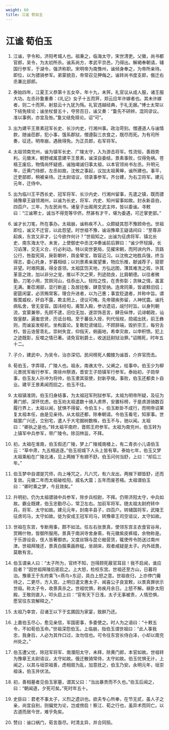 ```yaml
---
weight: 60
title: 江谧 荀伯玉
---
```


# 江谧 荀伯玉

1. <span id="江谧_荀伯玉-1"></span>
江谧，字令和，济阳考城人也。祖秉之，临海太守，宋世清吏。父徽，尚书都官郎，吴令，为太初所杀。谧系尚方，孝武平京邑，乃得出。解褐奉朝请，辅国行参军，于湖令，强济称职。宋明帝为南豫州，谧倾身奉之，为帝所亲待。即位，以为骠骑参军。弟蒙貌丑，帝常召见狎侮之。谧转尚书度支郎，俄迁右丞兼比部郎。

2. <span id="江谧_荀伯玉-2"></span>
泰始四年，江夏王义恭第十五女卒，年十九，未笄。礼官议从成人服，诸王服大功。左丞孙敻重奏：《礼记》女子十五而笄，郑云应年许嫁者也。其未许嫁者，则二十而笄。射慈云十九犹为殇。礼官违越经典，于礼无据。”博士太常以下结免赎论；谧坐杖督五十，夺劳百日，谧又奏：“敻先不研辨，混同谬议。准以事例，亦宜及咎。”敻又结免赎论。诏“可”。

3. <span id="江谧_荀伯玉-3"></span>
出为建平王景素冠军长史、长沙内史，行湘州事。政治苛刻。僧遵道人与谧情款，随谧莅郡，犯小事，饿系郡狱，僧遵裂三衣食之，既尽而死。为有司所奏，征还。明帝崩，遇赦得免。为正员郎，右军将军。

4. <span id="江谧_荀伯玉-4"></span>
太祖领南兖州，谧为镇军长史、广陵太守，入为游击将军。性流俗，善趋势利。元徽末，朝野咸属意建平王景素，谧深自委结，景素事败，仅得免祸。苍梧王废后，物情尚怀疑惑，谧独竭诚归事太祖，以本官领尚书左丞。升明元年，迁黄门侍郎，左丞如故。沈攸之事起，议加太祖黄皞，谧所建也。事平，迁吏部郎，稍被亲待。迁太尉谘议，领录事参军。齐台建，为右卫将军。建元元年，迁侍中。

5. <span id="江谧_荀伯玉-5"></span>
出为临川王平西长史、冠军将军、长沙内史、行湘州留事，先遣之镇，既而骠骑豫章王嶷领湘州，以谧为长史，将军、内史、知州留事如故。封永新县伯，四百户。三年，为左民尚书。诸皇子出阁用文武主帅，皆以委谧。寻敕曰：“江谧寒士，诚当不得竞等华侪。然甚有才干，堪为委遇，可迁掌吏部。”

6. <span id="江谧_荀伯玉-6"></span>
谧才长刀笔，所在事办。太祖崩，谧称疾不入，众颇疑其怨不豫顾命也。世祖即位，谧又不迁官，以此怨望。时世祖不豫，谧诣豫章王嶷请间曰：“至尊非起疾，东宫又非才，公今欲作何计？”世祖知之，出谧为征虏将军、镇北长史、南东海太守。未发，上使御史中丞沈冲奏谧前后罪曰：“谧少怀轻躁，长习谄薄，交无义合，行必利动。特以奕世更局，见擢宋朝，而阿谀内外，货路公行，咎盈宪简，戾彰朝听，舆金辇宝，取容近习。以沈攸之地胜兵强，终当得志，委心托身，岁暮相结；以刘景素亲属望重，物应乐推，献诚荐子，窥窬非望。时艰网漏，得全首领。太祖匡饬天地，方弘远图，薄其难洗之瑕，许其革音之效，加以非分之宠，推以不次之荣，列迹勋良，比肩朝德。以往者微勤，刀笔小用，赏厕河山，任忝出入。轻险之性，在贵弥彰；贪昧之情，虽富无满。重莅湘部，显行断盗；及居铨衡，肆意受纳。连席同乘，皆诐黩旧侣；密筵闲宴，必货贿常客。理合升进者，以为己惠；事宜贬退者，并称中旨。谓贩鬻威权，奸自不露，欺主罔上，谤议可掩。先帝寝疾弥留，人神忧震。谧托病私舍，曾无变容。国讳经旬，甫暂入殿，参访遗诏，觇忖时旨。以身列朝流，宜蒙兼带，先顾不逮，旧位无加，遂崇饰恶言，肆丑纵悖，讥诽朝政，讪毁皇猷，遍蚩忠贤，历诋台相。至于蕃岳入授，列代恒规，勋戚出抚，前王彝则，而谧妄发枢机，坐构嚣论。复敢贬谤储后，不顾辞端，毁折宗王，每穷舌杪。皆云诰誓乖礼，崇树失宜，仰指天，俯画地，希幸灾故，以申积愤。犯上之迹既彰，反噬之情已著。请免官削爵土，收送廷尉狱治罪。”诏赐死，时年五十二。

7. <span id="江谧_荀伯玉-7"></span>
子介，建武中，为吴令，治亦深切。民间榜死人髑髅为谧首，介弃官而去。

8. <span id="江谧_荀伯玉-8"></span>
荀伯玉，字弄璋，广陵人也。祖永，南谯太守。父阐之，给事中。伯玉少为柳元景抚军板行参军，南徐州祭酒，晋安王子勋镇军行参军。泰始初，子勋举事，伯玉友人孙冲为将帅，伯玉隶其驱使，封新亭侯。事败，伯玉还都卖卜自业。建平王景素闻而招之，伯玉不往。

9. <span id="江谧_荀伯玉-9"></span>
太祖镇淮阴，伯玉归身结事，为太祖冠军刑狱参军。太祖为明帝所疑，及征为黄门郎，深怀忧虑。伯玉劝太祖遣数十骑入虏界，安置标榜，于是虏游骑数百履行界上，太祖以闻，犹惧不得留，令伯玉卜，伯玉断卦不成行，而明帝诏果复太祖本任，由是见亲待。从太祖还都，除奉朝请。令伯玉看宅，知家事。世祖罢广兴还，立别宅，遣人于大宅掘树数株，伯玉不与，驰以闻。太祖曰：“卿执之是也。”转太祖平南府，晋熙王府参军。太祖为南兖州，伯玉转为上镇军中兵参军，带广陵令。除羽林监，不拜。

10. <span id="江谧_荀伯玉-10"></span>
初，太祖在淮南，伯玉假还广陵，梦上广陵城南楼上，有二青衣小儿语伯玉云：“草中肃，九五相追逐。”伯玉视城下人头上皆有草。泰始七年，伯玉又梦太祖乘船在广陵北渚，见上两掖下有翅不舒。伯玉问何当舒，上曰：“却后三年。”

11. <span id="江谧_荀伯玉-11"></span>
伯玉梦中自谓是咒师，向上唾咒之，凡六咒，有六龙出，两掖下翅皆舒，还而复敛。元徽二年而太祖破桂阳，威名大震；五年而废苍梧。太祖谓伯玉曰：“卿时乘之梦，今且效矣。”

12. <span id="江谧_荀伯玉-12"></span>
升明初，仍为太祖骠骑中兵参军，除步兵校尉，不拜。仍带济阳太守，中兵如故。霸业既建，伯玉忠勤尽心，常卫左右。加前军将军。随太祖太尉府转中兵，将军、太守如故。建元元年，封南丰县子，四百户。转辅国将军，武陵王征虏司马，太守如故。徙为安成王冠军司马，转豫章王司空谘议，太守如故。

13. <span id="江谧_荀伯玉-13"></span>
世祖在东宫，专断用事，颇不如法。任左右张景真，使领东宫主衣食官谷帛，赏赐什物，皆御所服用。景真于南涧寺舍身斋，有元徽紫皮裤褶，余物称是。于乐游设会，伎人皆著御衣。又度丝锦与昆仑舶营货，辄使传令防送过南州津。世祖拜陵还，景真白服乘画舴艋，坐胡床，观者咸疑是太子。内外祗畏，莫敢有言。

14. <span id="江谧_荀伯玉-14"></span>
伯玉谓亲人曰：“太子所为，官终不知，岂得顾死蔽官耳目！我不启闻，谁应启者？”因世祖拜陵后密启之。上大怒，检校东宫。世祖还至方山，日暮将泊。豫章王于东府乘飞<燕鸟>东迎，具白上怒之意。世祖夜归，上亦停门籥待之，二更尽，方入宫。上明日遣文惠太子、闻喜公子良宣敕，以景真罪状示世祖。称太子令，收景真杀之。世祖忧惧，称疾月余日。上怒不解。昼卧太阳殿，王敬则直入，叩头启上曰：“官有天下日浅，太子无事被责，人情恐惧，愿官往东宫解释之。”

15. <span id="江谧_荀伯玉-15"></span>
太祖乃幸宫，召诸王以下于玄圃园为家宴，致醉乃还。

16. <span id="江谧_荀伯玉-16"></span>
上嘉伯玉尽心，愈见亲信，军国密事，多委使之。时人为之语曰：“十敕五令，不如荀伯玉命。”世祖深怨伯玉。上临崩，指伯玉谓世祖曰：“此人事我忠，我身后，人必为其作口过，汝勿信也。可令往东宫长侍白泽，小却以南兖州处之。”

17. <span id="江谧_荀伯玉-17"></span>
伯玉遭父忧，除冠军将军、南濮阳太守，未拜，除黄门郎，本官如故。世祖转为豫章王太尉谘议，太守如故。俄迁散骑常侍，太守如故。伯玉忧惧无计，上闻之，以其与垣崇祖善，虑相扇为乱，加意抚之，伯玉乃安。永明元年，垣崇祖诛，伯玉并伏法。

18. <span id="江谧_荀伯玉-18"></span>
初，善相墓者见伯玉家墓，谓其父曰：“当出暴贵而不久也。”伯玉后闻之，曰：“朝闻道，夕死可矣。”死时年五十。

19. <span id="江谧_荀伯玉-19"></span>
史臣曰：君老不事太子，义烈之遗训也。欲夫专心所奉，在节无贰，虽人子之亲，尚宜自别，则偏党为论，岂或傍启！察江、荀之行也，虽异术而同亡。以古道而居今世，难乎免矣。

20. <span id="江谧_荀伯玉-20"></span>
赞曰：谧口祸门，荀言亟尽。时清主异，并合同殒。
